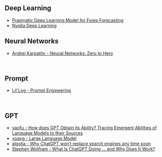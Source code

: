 ## Deep Learning

- [Pragmatic Deep Learning Model for Forex Forecasting](https://pub.towardsai.net/pragmatic-deep-learning-model-for-forex-forecasting-569aae6d4a1a)
- [Nvidia Deep Learning](https://developer.nvidia.com/deep-learning)

## Neural Networks

- [Andrej Karpathy - Neural Networks: Zero to Hero](https://karpathy.ai/zero-to-hero.html)

&nbsp;

## Prompt

- [Lil'Log - Prompt Engineering ](https://lilianweng.github.io/posts/2023-03-15-prompt-engineering/)

&nbsp;

## GPT

- [yaofu - How does GPT Obtain its Ability? Tracing Emergent Abilities of Language Models to their Sources](https://yaofu.notion.site/How-does-GPT-Obtain-its-Ability-Tracing-Emergent-Abilities-of-Language-Models-to-their-Sources-b9a57ac0fcf74f30a1ab9e3e36fa1dc1)
- [yoavg - Large Language Model](https://gist.github.com/yoavg/59d174608e92e845c8994ac2e234c8a9)
- [algolia - Why ChatGPT won’t replace search engines any time soon](https://www.algolia.com/blog/ai/why-chatgpt-wont-replace-search-engines-any-time-soon/)
- [Stephen Wolfram - What Is ChatGPT Doing … and Why Does It Work?](https://writings.stephenwolfram.com/2023/02/what-is-chatgpt-doing-and-why-does-it-work)
